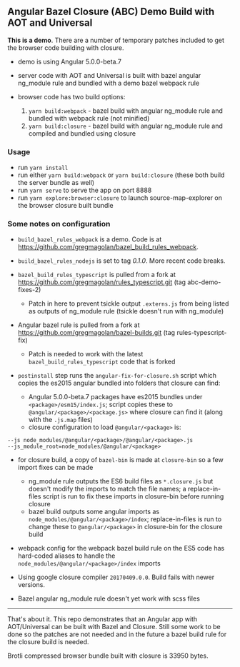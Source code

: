 ## Angular Bazel Closure (ABC) Demo Build with AOT and Universal

**This is a demo**. There are a number of temporary patches included to get the browser code building with closure.

* demo is using Angular 5.0.0-beta.7

* server code with AOT and Universal is built with bazel angular ng_module rule and bundled with a demo bazel webpack rule

* browser code has two build options:
  1. `yarn build:webpack` - bazel build with angular ng_module rule and bundled with webpack rule (not minified)
  2. `yarn build:closure` - bazel build with angular ng_module rule and compiled and bundled using closure

### Usage

  * run `yarn install`
  * run either `yarn build:webpack` or `yarn build:closure` (these both build the server bundle as well)
  * run `yarn serve` to serve the app on port 8888
  * run `yarn explore:browser:closure` to launch source-map-explorer on the browser closure built bundle

### Some notes on configuration

* `build_bazel_rules_webpack` is a demo. Code is at https://github.com/gregmagolan/bazel_build_rules_webpack.

* `build_bazel_rules_nodejs` is set to tag _0.1.0_. More recent code breaks.

* `bazel_build_rules_typescript` is pulled from a fork at https://github.com/gregmagolan/rules_typescript.git (tag abc-demo-fixes-2)
  * Patch in here to prevent tsickle output `.externs.js` from being listed as outputs of ng_module rule (tsickle doesn't run with ng_module)

* Angular bazel rule is pulled from a fork at https://github.com/gregmagolan/bazel-builds.git (tag rules-typescript-fix)
  * Patch is needed to work with the latest `bazel_build_rules_typescript` code that is forked

* `postinstall` step runs the `angular-fix-for-closure.sh` script which copies the es2015 angular bundled into folders that closure can find:
  * Angular 5.0.0-beta.7 packages have es2015 bundles under `<package>/esm15/index.js`; script copies these to `@angular/<package>/<package.js>` where closure can find it (along with the `.js.map` files)
  * closure configuration to load `@angular/<package>` is:

```
--js node_modules/@angular/<package>/@angular/<package>.js
--js_module_root=node_modules/@angular/<package>
```

* for closure build, a copy of `bazel-bin` is made at `closure-bin` so a few import fixes can be made
  * ng_module rule outputs the ES6 build files as `*.closure.js` but doesn't modify the imports to match the file names; a replace-in-files script is run to fix these imports in closure-bin before running closure
  * bazel build outputs some angular imports as `node_modules/@angular/<package>/index`; replace-in-files is run to change these to `@angular/<package>` in closure-bin for the closure build

* webpack config for the webpack bazel build rule on the ES5 code has hard-coded aliases to handle the `node_modules/@angular/<package>/index` imports

* Using google closure compiler `20170409.0.0`. Build fails with newer versions.

* Bazel angular ng_module rule doesn't yet work with scss files

---

That's about it. This repo demonstrates that an Angular app with AOT/Universal can be built with Bazel and Closure. Still some work to be done so the patches are not needed and in the future a bazel build rule for the closure build is needed.

Brotli compressed browser bundle built with closure is 33950 bytes.
